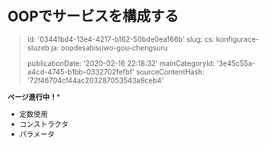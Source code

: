 OOPでサービスを構成する
=============

> id: '03441bd4-13e4-4217-b162-50bde0ea166b'
> slug:
> 	cs: konfigurace-sluzeb
> 	ja: oopdesabisuwo-gou-chengsuru
> 
> publicationDate: '2020-02-16 22:18:32'
> mainCategoryId: '3e45c55a-a4cd-4745-b1bb-0332702fefbf'
> sourceContentHash: '72f46704cf44ac203287053543a9ceb4'

**ページ進行中！***

- 定数使用
- コンストラクタ
- パラメータ
